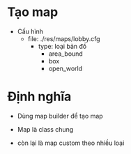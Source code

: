 
# Tạo map
* Cấu hình
	- file: ./res/maps/lobby.cfg
		- type: loại bản đồ
			- area_bound
			- box
			- open_world


# Định nghĩa
- Dùng map builder để tạo map

- Map là class chung

- còn lại là map custom theo nhiều loại
